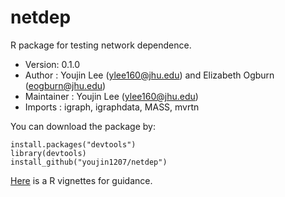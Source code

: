 # netdep
R package for testing network dependence.

- Version: 0.1.0
- Author : Youjin Lee (<ylee160@jhu.edu>) and Elizabeth Ogburn (<eogburn@jhu.edu>)
- Maintainer : Youjin Lee (<ylee160@jhu.edu>)
- Imports : igraph, igraphdata, MASS, mvrtn

You can download the package by:
```
install.packages("devtools")
library(devtools)
install_github("youjin1207/netdep")
```
[Here](http://htmlpreview.github.io/?https://github.com/youjin1207/blob/master/vignettes/nettest.Rm) is a R vignettes for guidance.

